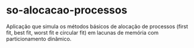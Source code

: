 # so-alocacao-processos
Aplicação que simula os métodos básicos de alocação de processos (first fit, best fit, worst fit e circular fit) em lacunas de memória com particionamento dinâmico.

